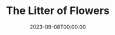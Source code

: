 ---
title: The Litter of Flowers
date: 2023-09-08T00:00:00
opening_date: 1960-04-01
closing_date: 1960-04-09
layout: productions
playbill:
Theatre: Theatre Jacksonville
Venue: Little Theatre
cast:
- Dr. Daniel (Danny) Stoddard: Archie Eason
- Dr. King: Leo Weyler
- Paula Marston: Marion Conner
- Mrs. McGregor: Claire Lashley
- Ellen Pretzler: Ellen Black
crew:
- Designer and Director: Maurice Geoffrey
- Stage Manager:
  - Phil Meunier
  - Sand Gordon
- Book-Holder: Gayle Swymer
- Sound Effects: Jack Evans
- Lighting:
  - Norman Howard
  - Judith Jett
  - Jack Broughton
  - Alaire Harper
  - Warren Zundell
- Costumes:
  - Bunni Thornhill
  - Claire Zundell
- Properties:
  - Betty Slifer
  - Lorraine Thornhill
  - Debbie Dunn
  - Sue Henderson
  - Edyth Price
  - Jack Broughton
- Make-Up:
  - Dorothy Portnoy
  - Virginia Popwell
- Scenery:
  - Frank Ridge
  - Paul Galloway
  - Sand Gordon
  - Jack Broughton
  - Pat Hayward
  - Milton Hayward
  - Jack Evans
  - Judith Jett
  - Pauline Vanderkerk
  - Thelma Mayeron
  - Betty Slifer
  - George Slifer
  - Max Reeves
  - Marge Rocca
  - Bunni Thornhill
  - Ellen Black
  - Lorraine Thornhill
  - Joe Sloan
  - Mary Kilpatrick
  - Chris Michel Chiasson
---